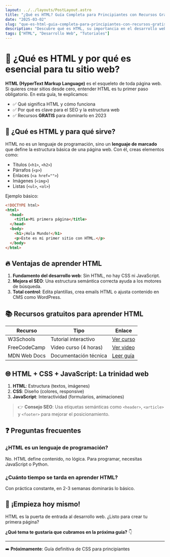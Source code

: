 ```yaml
---
layout: ../../layouts/PostLayout.astro
title: "¿Qué es HTML? Guía Completa para Principiantes con Recursos Gratis"
date: "2025-03-02"
slug: "que-es-html-guia-completa-para-principiantes-con-recursos-gratis"
description: "Descubre qué es HTML, su importancia en el desarrollo web y accede a recursos gratuitos para aprender desde cero. Domina la estructura básica de una página web aquí."
tags: ["HTML", "Desarrollo Web", "Tutoriales"]
---
```


# 🚀 ¿Qué es HTML y por qué es esencial para tu sitio web?

**HTML (HyperText Markup Language)** es el esqueleto de toda página web. Si quieres crear sitios desde cero, entender HTML es tu primer paso obligatorio. En esta guía, te explicamos:

- ✅ Qué significa HTML y cómo funciona  
- ✅ Por qué es clave para el SEO y la estructura web  
- ✅ Recursos **GRATIS** para dominarlo en 2023  

## 🧩 ¿Qué es HTML y para qué sirve?

HTML no es un lenguaje de programación, sino un **lenguaje de marcado** que define la estructura básica de una página web. Con él, creas elementos como:

- Títulos (`<h1>`, `<h2>`)  
- Párrafos (`<p>`)  
- Enlaces (`<a href="">`)  
- Imágenes (`<img>`)  
- Listas (`<ul>`, `<ol>`)  

Ejemplo básico:

```html
<!DOCTYPE html>
<html>
  <head>
    <title>Mi primera página</title>
  </head>
  <body>
    <h1>¡Hola Mundo!</h1>
    <p>Este es mi primer sitio con HTML.</p>
  </body>
</html>
```

## 🔥 Ventajas de aprender HTML

1. **Fundamento del desarrollo web**: Sin HTML, no hay CSS ni JavaScript.
2. **Mejora el SEO**: Una estructura semántica correcta ayuda a los motores de búsqueda.
3. **Total control**: Edita plantillas, crea emails HTML o ajusta contenido en CMS como WordPress.

## 📚 Recursos gratuitos para aprender HTML

| Recurso | Tipo | Enlace |
|---------|------|--------|
| W3Schools | Tutorial interactivo | [Ver curso](https://www.w3schools.com/html/) |
| FreeCodeCamp | Video curso (4 horas) | [Ver video](https://www.youtube.com/watch?v=XqFR2lqBYPs) |
| MDN Web Docs | Documentación técnica | [Leer guía](https://developer.mozilla.org/es/docs/Web/HTML) |

## 🌐 HTML + CSS + JavaScript: La trinidad web

1. **HTML**: Estructura (textos, imágenes)
2. **CSS**: Diseño (colores, responsive)
3. **JavaScript**: Interactividad (formularios, animaciones)

> 👉 **Consejo SEO**: Usa etiquetas semánticas como `<header>`, `<article>` y `<footer>` para mejorar el posicionamiento.

## ❓ Preguntas frecuentes

### ¿HTML es un lenguaje de programación?
No. HTML define contenido, no lógica. Para programar, necesitas JavaScript o Python.

### ¿Cuánto tiempo se tarda en aprender HTML?
Con práctica constante, en 2-3 semanas dominarás lo básico.

## 🎯 ¡Empieza hoy mismo!

HTML es la puerta de entrada al desarrollo web. ¿Listo para crear tu primera página?

**¿Qué tema te gustaría que cubramos en la próxima guía?** 👇

---

➡️ **Próximamente**: Guía definitiva de CSS para principiantes